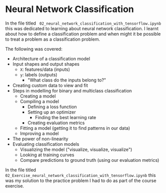 # Neural Network Classification

In the file titled ` 02_neural_network_classification_with_tensorflow.ipynb` this was dedicated to learning about neural network classification. I learnt about how to define a classification problem and when might it be possible to treat a problem as a classification problem. 

The following was covered:
- Architecture of a classification model
- Input shapes and output shapes
  - `X`: features/data (inputs)
  - `y`: labels (outputs)
    - "What class do the inputs belong to?"
- Creating custom data to view and fit
- Steps in modelling for binary and multiclass classification
  - Creating a model
  - Compiling a model
    - Defining a loss function
    - Setting up an optimizer
      - Finding the best learning rate
    - Creating evaluation metrics
  - Fitting a model (getting it to find patterns in our data)
  - Improving a model
- The power of non-linearity
- Evaluating classification models
  - Visualizing the model ("visualize, visualize, visualize")
  - Looking at training curves
  - Compare predictions to ground truth (using our evaluation metrics)

In the file titled `02_Exercise_neural_network_classification_with_tensorflow.ipynb` this was my solution to the practice problem I had to do as part of the course exercise.
